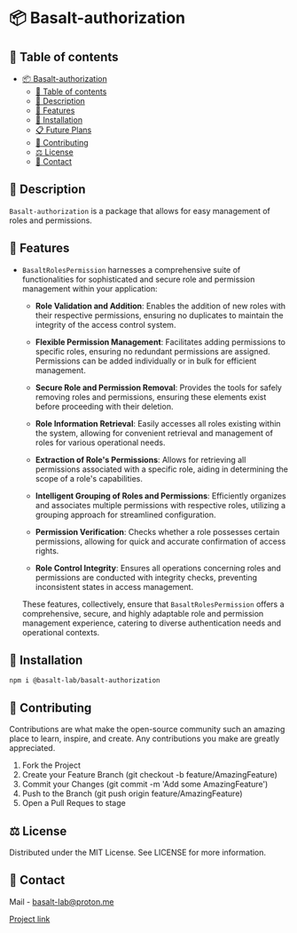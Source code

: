 # 📦 Basalt-authorization

## 📌 Table of contents

- [📦 Basalt-authorization](#-basalt-authorization)
    - [📌 Table of contents](#-table-of-contents)
    - [📝 Description](#-description)
    - [🌟 Features](#-features)
    - [🔧 Installation](#-installation)
    - [📋 Future Plans](#-future-plans)
    - [👥 Contributing](#-contributing)
    - [⚖️ License](#-license)
    - [📧 Contact](#-contact)

## 📝 Description

`Basalt-authorization` is a package that allows for easy management of roles and permissions.


## 🌟 Features

- `BasaltRolesPermission` harnesses a comprehensive suite of functionalities for sophisticated and secure role and permission management within your application:

  - **Role Validation and Addition**: Enables the addition of new roles with their respective permissions, ensuring no duplicates to maintain the integrity of the access control system.

  - **Flexible Permission Management**: Facilitates adding permissions to specific roles, ensuring no redundant permissions are assigned. Permissions can be added individually or in bulk for efficient management.

  - **Secure Role and Permission Removal**: Provides the tools for safely removing roles and permissions, ensuring these elements exist before proceeding with their deletion.

  - **Role Information Retrieval**: Easily accesses all roles existing within the system, allowing for convenient retrieval and management of roles for various operational needs.

  - **Extraction of Role's Permissions**: Allows for retrieving all permissions associated with a specific role, aiding in determining the scope of a role's capabilities.

  - **Intelligent Grouping of Roles and Permissions**: Efficiently organizes and associates multiple permissions with respective roles, utilizing a grouping approach for streamlined configuration.

  - **Permission Verification**: Checks whether a role possesses certain permissions, allowing for quick and accurate confirmation of access rights.

  - **Role Control Integrity**: Ensures all operations concerning roles and permissions are conducted with integrity checks, preventing inconsistent states in access management.

  These features, collectively, ensure that `BasaltRolesPermission` offers a comprehensive, secure, and highly adaptable role and permission management experience, catering to diverse authentication needs and operational contexts.

## 🔧 Installation

```
npm i @basalt-lab/basalt-authorization
```

## 👥 Contributing

Contributions are what make the open-source community such an amazing place to learn, inspire, and create. Any contributions you make are greatly appreciated.

1. Fork the Project
2. Create your Feature Branch (git checkout -b feature/AmazingFeature)
3. Commit your Changes (git commit -m 'Add some AmazingFeature')
4. Push to the Branch (git push origin feature/AmazingFeature)
5. Open a Pull Reques to stage

## ⚖️ License

Distributed under the MIT License. See LICENSE for more information.

## 📧 Contact

Mail - [basalt-lab@proton.me](basalt-lab@proton.me)

[Project link](https://github.com/Basalt-Lab/basalt-authorization)
